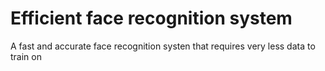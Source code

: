 # Efficient face recognition system
 A fast and accurate face recognition systen that requires very less data to train on
